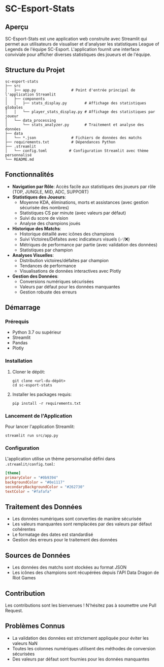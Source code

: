 # SC-Esport-Stats

## Aperçu
SC-Esport-Stats est une application web construite avec Streamlit qui permet aux utilisateurs de visualiser et d'analyser les statistiques League of Legends de l'équipe SC-Esport. L'application fournit une interface conviviale pour afficher diverses statistiques des joueurs et de l'équipe.

## Structure du Projet
```
sc-esport-stats
├── src
│   ├── app.py                # Point d'entrée principal de l'application Streamlit
│   ├── components
│   │   ├── stats_display.py        # Affichage des statistiques globales
│   │   └── player_stats_display.py # Affichage des statistiques par joueur
│   └── data_processing
│       └── stats_analyzer.py       # Traitement et analyse des données
├── data
│   └── *.json                # Fichiers de données des matchs
├── requirements.txt          # Dépendances Python
├── .streamlit
│   └── config.toml          # Configuration Streamlit avec thème personnalisé
└── README.md
```

## Fonctionnalités
- **Navigation par Rôle**: Accès facile aux statistiques des joueurs par rôle (TOP, JUNGLE, MID, ADC, SUPPORT)
- **Statistiques des Joueurs**:
  - Moyenne KDA, éliminations, morts et assistances (avec gestion sécurisée des nombres)
  - Statistiques CS par minute (avec valeurs par défaut)
  - Suivi du score de vision
  - Analyse des champions joués
- **Historique des Matchs**:
  - Historique détaillé avec icônes des champions
  - Suivi Victoires/Défaites avec indicateurs visuels (✅/❌)
  - Métriques de performance par partie (avec validation des données)
  - Statistiques par champion
- **Analyses Visuelles**:
  - Distribution victoires/défaites par champion
  - Tendances de performance
  - Visualisations de données interactives avec Plotly
- **Gestion des Données**:
  - Conversions numériques sécurisées
  - Valeurs par défaut pour les données manquantes
  - Gestion robuste des erreurs

## Démarrage

### Prérequis
- Python 3.7 ou supérieur
- Streamlit
- Pandas
- Plotly

### Installation
1. Cloner le dépôt:
   ```
   git clone <url-du-dépôt>
   cd sc-esport-stats
   ```

2. Installer les packages requis:
   ```
   pip install -r requirements.txt
   ```

### Lancement de l'Application
Pour lancer l'application Streamlit:
```
streamlit run src/app.py
```

### Configuration
L'application utilise un thème personnalisé défini dans `.streamlit/config.toml`:
```toml
[theme]
primaryColor = "#0b9394"
backgroundColor = "#0e1117"
secondaryBackgroundColor = "#262730"
textColor = "#fafafa"
```

## Traitement des Données
- Les données numériques sont converties de manière sécurisée
- Les valeurs manquantes sont remplacées par des valeurs par défaut cohérentes
- Le formatage des dates est standardisé
- Gestion des erreurs pour le traitement des données

## Sources de Données
- Les données des matchs sont stockées au format JSON
- Les icônes des champions sont récupérées depuis l'API Data Dragon de Riot Games

## Contribution
Les contributions sont les bienvenues ! N'hésitez pas à soumettre une Pull Request.

## Problèmes Connus
- La validation des données est strictement appliquée pour éviter les valeurs NaN
- Toutes les colonnes numériques utilisent des méthodes de conversion sécurisées
- Des valeurs par défaut sont fournies pour les données manquantes
